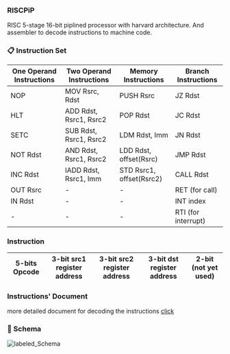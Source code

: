 ### RISCPiP
RISC 5-stage 16-bit piplined processor with harvard architecture. And assembler to decode instructions to machine code.

### 📋 Instruction Set
| One Operand Instructions | Two Operand Instructions  |  Memory Instructions |  Branch Instructions |
|---|---|---|---|
| NOP  |  MOV Rsrc, Rdst |  PUSH Rsrc |  JZ Rdst |
| HLT  | ADD Rdst, Rsrc1, Rsrc2  |  POP Rdst |  JC Rdst |
|  SETC |SUB Rdst, Rsrc1, Rsrc2   | LDM Rdst, Imm  | JN Rdst  |
|  NOT Rdst| AND Rdst, Rsrc1, Rsrc2  | LDD Rdst, offset(Rsrc)  | JMP Rdst  |
|  INC Rdst|  IADD Rdst, Rsrc1, Imm | STD Rsrc1, offset(Rsrc2)  | CALL Rdst  |
|  OUT Rsrc | -  | -  | RET  (for call)|
|  IN Rdst |   - | -  |  INT index |
| - |  - | -  |  RTI (for interrupt)|

### Instruction
| 5-bits Opcode | 3-bit src1 register address |  3-bit src2 register address |  3-bit dst register address | 2-bit (not yet used) |
|---            |---                          |---                           |---                          |---                   |

### Instructions' Document
more detailed document for decoding the instructions [click](https://github.com/menna15/RISCPiP/blob/main/CMP301_Fall_2021_Project.pdf)

### :art: Schema
![labeled_Schema](https://user-images.githubusercontent.com/49396399/153276671-358fe7a0-e7c9-4147-8690-72e66b8d7b37.png)
